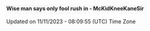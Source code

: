 #### Wise man says only fool rush in - McKidKneeKaneSir
Updated on 11/11/2023 - 08:09:55 (UTC) Time Zone
